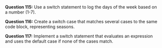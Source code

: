 **Question 115:** Use a switch statement to log the days of the week based on a number (1-7).

**Question 116:** Create a switch case that matches several cases to the same code block, representing seasons.

**Question 117:** Implement a switch statement that evaluates an expression and uses the default case if none of the cases match.